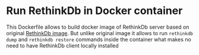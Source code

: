 # Run RethinkDb in Docker container

This Dockerfile allows to build docker image of RethinkDb server based on original [RethinkDb image](https://store.docker.com/images/rethinkdb). But unlike original image it allows to run `rethinkdb dump` and `rethinkdb restore` commands inside the container what makes no need to have RethinkDb client locally installed
